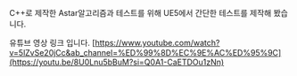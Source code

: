 C++로 제작한 Astar알고리즘과 테스트를 위해 UE5에서 간단한 테스트를 제작해 봤습니다.

유튜브 영상 링크 입니다.
[https://www.youtube.com/watch?v=5lZvSe20jCc&ab_channel=%ED%99%8D%EC%9E%AC%ED%95%9C](https://youtu.be/8U0Lnu5bBuM?si=Q0A1-CaETDOu1zNn)
